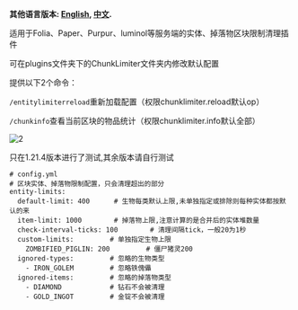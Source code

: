 **其他语言版本: [English](README_en.md), [中文](README.md).**

适用于Folia、Paper、Purpur、luminol等服务端的实体、掉落物区块限制清理插件

可在plugins文件夹下的ChunkLimiter文件夹内修改默认配置

提供以下2个命令：

```/entitylimiterreload```重新加载配置（权限chunklimiter.reload默认op）

```/chunkinfo```查看当前区块的物品统计（权限chunklimiter.info默认全部）

![2](https://github.com/user-attachments/assets/302e93a9-2452-4890-814d-e2afe609961f)

只在1.21.4版本进行了测试,其余版本请自行测试

```
# config.yml
# 区块实体、掉落物限制配置，只会清理超出的部分
entity-limits:
  default-limit: 400      # 生物每类默认上限,未单独指定或排除则每种实体都按默认的来
  item-limit: 1000        # 掉落物上限,注意计算的是合并后的实体堆数量
  check-interval-ticks: 100        # 清理间隔tick，一般20为1秒
  custom-limits:         # 单独指定生物上限
    ZOMBIFIED_PIGLIN: 200         # 僵尸猪灵200
  ignored-types:         # 忽略的生物类型
    - IRON_GOLEM         # 忽略铁傀儡
  ignored-items:         # 忽略的掉落物类型
    - DIAMOND            # 钻石不会被清理
    - GOLD_INGOT         # 金锭不会被清理
```
